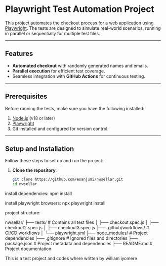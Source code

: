 # Playwright Test Automation Project

This project automates the checkout process for a web application using [Playwright](https://playwright.dev/). The tests are designed to simulate real-world scenarios, running in parallel or sequentially for multiple test files.  

---

## Features

- **Automated checkout** with randomly generated names and emails.  
- **Parallel execution** for efficient test coverage.  
- Seamless integration with **GitHub Actions** for continuous testing.  

---

## Prerequisites

Before running the tests, make sure you have the following installed:  

1. [Node.js](https://nodejs.org/) (v18 or later)  
2. [Playwright](https://playwright.dev/)  
3. Git installed and configured for version control.  

---

## Setup and Installation

Follow these steps to set up and run the project:  

1. **Clone the repository**:  
   ```bash
   git clone https://github.com/esanjumi/nwsellar.git
   cd nwsellar

install dependencies: npm install

install playwright browsers: npx playwright install

project structure:

nwsellar/
├── tests/                  # Contains all test files
│   ├── checkout.spec.js
│   ├── checkout2.spec.js
│   ├── checkout3.spec.js
├── .github/workflows/      # CI/CD workflows
│   └── playwright.yml
├── node_modules/           # Project dependencies
├── .gitignore              # Ignored files and directories
├── package.json            # Project metadata and dependencies
├── README.md               # Project documentation

This is a test project and codes where written by william iyomere

